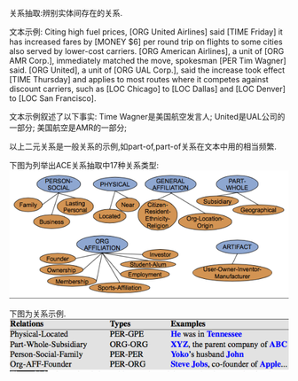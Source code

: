 关系抽取:辨别实体间存在的关系.

文本示例:
Citing high fuel prices, [ORG United Airlines] said [TIME Friday] it has increased fares by [MONEY $6] per round trip on flights to some cities also
served by lower-cost carriers. [ORG American Airlines], a unit of [ORG AMR Corp.], immediately matched the move, spokesman [PER Tim Wagner] said.
[ORG United], a unit of [ORG UAL Corp.], said the increase took effect [TIME Thursday] and applies to most routes where it competes against discount carriers,
such as [LOC Chicago] to [LOC Dallas] and [LOC Denver] to [LOC San Francisco].

文本示例叙述了以下事实:
Time Wagner是美国航空发言人;
United是UAL公司的一部分;
美国航空是AMR的一部分;

以上二元关系是一般关系的示例,如part-of,part-of关系在文本中用的相当频繁.

下图为列举出ACE关系抽取中17种关系类型:
![](./pic/ACE关系示例.png)

下图为关系示例.
![](./pic/语义关系示例和涉及命名实体类型.png)